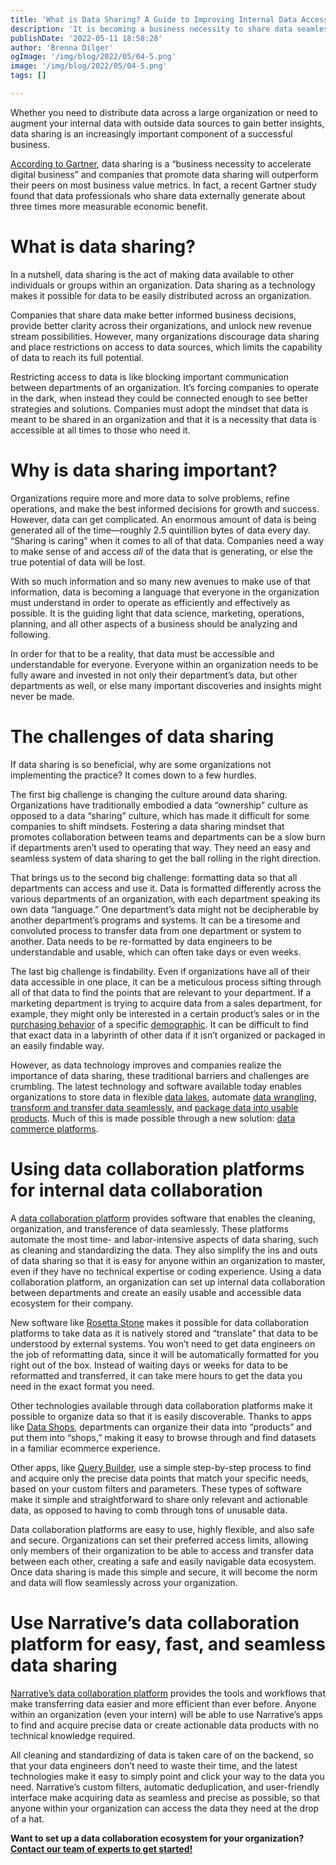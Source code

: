 ```yaml
---
title: 'What is Data Sharing? A Guide to Improving Internal Data Accessibility'
description: 'It is becoming a business necessity to share data seamlessly across internal departments. Learn how you can improve data sharing across your organization.'
publishDate: '2022-05-11 18:58:28'
author: 'Brenna Dilger'
ogImage: '/img/blog/2022/05/04-5.png'
image: '/img/blog/2022/05/04-5.png'
tags: []

---
```

Whether you need to distribute data across a large organization or need to augment your internal data with outside data sources to gain better insights, data sharing is an increasingly important component of a successful business.

[According to Gartner](https://www.gartner.com/smarterwithgartner/data-sharing-is-a-business-necessity-to-accelerate-digital-business#:~:text=Gartner%20predicts%20that%20by%202023,and%20locate%20trusted%20data%20sources.), data sharing is a “business necessity to accelerate digital business” and companies that promote data sharing will outperform their peers on most business value metrics. In fact, a recent Gartner study found that data professionals who share data externally generate about three times more measurable economic benefit.

**What is data sharing?**
==========================

In a nutshell, data sharing is the act of making data available to other individuals or groups within an organization. Data sharing as a technology makes it possible for data to be easily distributed across an organization.

Companies that share data make better informed business decisions, provide better clarity across their organizations, and unlock new revenue stream possibilities. However, many organizations discourage data sharing and place restrictions on access to data sources, which limits the capability of data to reach its full potential.

Restricting access to data is like blocking important communication between departments of an organization. It’s forcing companies to operate in the dark, when instead they could be connected enough to see better strategies and solutions. Companies must adopt the mindset that data is meant to be shared in an organization and that it is a necessity that data is accessible at all times to those who need it.

**Why is data sharing important?**
==================================

Organizations require more and more data to solve problems, refine operations, and make the best informed decisions for growth and success. However, data can get complicated. An enormous amount of data is being generated all of the time—roughly 2.5 quintillion bytes of data every day. “Sharing is caring” when it comes to all of that data. Companies need a way to make sense of and access _all_ of the data that is generating, or else the true potential of data will be lost.

With so much information and so many new avenues to make use of that information, data is becoming a language that everyone in the organization must understand in order to operate as efficiently and effectively as possible. It is the guiding light that data science, marketing, operations, planning, and all other aspects of a business should be analyzing and following.

In order for that to be a reality, that data must be accessible and understandable for everyone. Everyone within an organization needs to be fully aware and invested in not only their department’s data, but other departments as well, or else many important discoveries and insights might never be made.

**The challenges of data sharing**
==================================

If data sharing is so beneficial, why are some organizations not implementing the practice? It comes down to a few hurdles.

The first big challenge is changing the culture around data sharing. Organizations have traditionally embodied a data “ownership” culture as opposed to a data “sharing” culture, which has made it difficult for some companies to shift mindsets. Fostering a data sharing mindset that promotes collaboration between teams and departments can be a slow burn if departments aren’t used to operating that way. They need an easy and seamless system of data sharing to get the ball rolling in the right direction.

That brings us to the second big challenge: formatting data so that all departments can access and use it. Data is formatted differently across the various departments of an organization, with each department speaking its own data “language.” One department’s data might not be decipherable by another department’s programs and systems. It can be a tiresome and convoluted process to transfer data from one department or system to another. Data needs to be re-formatted by data engineers to be understandable and usable, which can often take days or even weeks.

The last big challenge is findability. Even if organizations have all of their data accessible in one place, it can be a meticulous process sifting through all of that data to find the points that are relevant to your department. If a marketing department is trying to acquire data from a sales department, for example, they might only be interested in a certain product’s sales or in the [purchasing behavior](https://www.narrative.io/data-types/purchase-transaction-data) of a specific [demographic](https://www.narrative.io/data-types/demographic-data). It can be difficult to find that exact data in a labyrinth of other data if it isn’t organized or packaged in an easily findable way.

However, as data technology improves and companies realize the importance of data sharing, these traditional barriers and challenges are crumbling. The latest technology and software available today enables organizations to store data in flexible [data lakes](https://blog.narrative.io/data-lakes-data-warehouses-and-data-marts), automate [data wrangling](https://blog.narrative.io/how-to-save-time-get-clean-data-automatically-streamline-data-wrangling), [transform and transfer data seamlessly](https://www.youtube.com/watch?v=N8v_1vYBbvA), and [package data into usable products](https://blog.narrative.io/5-steps-to-building-a-successful-data-product). Much of this is made possible through a new solution: [data commerce platforms](/faq/what-is-data-collaboration).

**Using data collaboration platforms for internal data collaboration**
======================================================================

A [data collaboration platform](/faq/what-is-data-collaboration) provides software that enables the cleaning, organization, and transference of data seamlessly. These platforms automate the most time- and labor-intensive aspects of data sharing, such as cleaning and standardizing the data. They also simplify the ins and outs of data sharing so that it is easy for anyone within an organization to master, even if they have no technical expertise or coding experience. Using a data collaboration platform, an organization can set up internal data collaboration between departments and create an easily usable and accessible data ecosystem for their company.

New software like [Rosetta Stone](https://www.youtube.com/watch?v=N8v_1vYBbvA) makes it possible for data collaboration platforms to take data as it is natively stored and “translate” that data to be understood by external systems. You won’t need to get data engineers on the job of reformatting data, since it will be automatically formatted for you right out of the box. Instead of waiting days or weeks for data to be reformatted and transferred, it can take mere hours to get the data you need in the exact format you need.

Other technologies available through data collaboration platforms make it possible to organize data so that it is easily discoverable. Thanks to apps like [Data Shops](https://www.narrative.io/data-shops), departments can organize their data into “products” and put them into “shops,” making it easy to browse through and find datasets in a familiar ecommerce experience.

Other apps, like [Query Builder](/products/query-builder), use a simple step-by-step process to find and acquire only the precise data points that match your specific needs, based on your custom filters and parameters. These types of software make it simple and straightforward to share only relevant and actionable data, as opposed to having to comb through tons of unusable data.

Data collaboration platforms are easy to use, highly flexible, and also safe and secure. Organizations can set their preferred access limits, allowing only members of their organization to be able to access and transfer data between each other, creating a safe and easily navigable data ecosystem. Once data sharing is made this simple and secure, it will become the norm and data will flow seamlessly across your organization.

**Use Narrative’s data collaboration platform for easy, fast, and seamless data sharing**
=========================================================================================

[Narrative’s data collaboration platform](/faq/what-is-data-collaboration) provides the tools and workflows that make transferring data easier and more efficient than ever before. Anyone within an organization (even your intern) will be able to use Narrative’s apps to find and acquire precise data or create actionable data products with no technical knowledge required.

All cleaning and standardizing of data is taken care of on the backend, so that your data engineers don’t need to waste their time, and the latest technologies make it easy to simply point and click your way to the data you need. Narrative’s custom filters, automatic deduplication, and user-friendly interface make acquiring data as seamless and precise as possible, so that anyone within your organization can access the data they need at the drop of a hat.

**Want to set up a data collaboration ecosystem for your organization?** [**Contact our team of experts to get started!**](https://www.narrative.io/demo)
